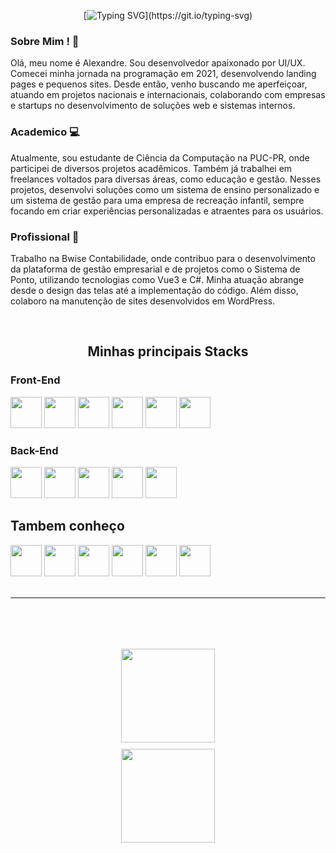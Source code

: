 <div align="center">
  
[![Typing SVG](https://readme-typing-svg.herokuapp.com?font=Fira+Code&size=36&pause=500&color=3BA9C0&center=true&vCenter=true&multiline=true&repeat=false&width=750&height=120&lines=Alexandre+Tortoza;Desenvolvedor+%26+%E2%80%A8UX%2FUI+Designer+!)](https://git.io/typing-svg)
  
</div>

### Sobre Mim ! 👋

<p align="left">
Olá, meu nome é Alexandre. Sou desenvolvedor apaixonado por UI/UX. Comecei minha jornada na programação em 2021, desenvolvendo landing pages e pequenos sites. Desde então, venho buscando me aperfeiçoar, atuando em projetos nacionais e internacionais, colaborando com empresas e startups no desenvolvimento de soluções web e sistemas internos.

### Academico 💻

Atualmente, sou estudante de Ciência da Computação na PUC-PR, onde participei de diversos projetos acadêmicos. Também já trabalhei em freelances voltados para diversas áreas, como educação e gestão. Nesses projetos, desenvolvi soluções como um sistema de ensino personalizado e um sistema de gestão para uma empresa de recreação infantil, sempre focando em criar experiências personalizadas e atraentes para os usuários.

### Profissional 💼

Trabalho na Bwise Contabilidade, onde contribuo para o desenvolvimento da plataforma de gestão empresarial e de projetos como o Sistema de Ponto, utilizando tecnologias como Vue3 e C#. Minha atuação abrange desde o design das telas até a implementação do código. Além disso, colaboro na manutenção de sites desenvolvidos em WordPress.

</p>

<br/>

<span align="center">
  
## Minhas principais Stacks

</span>

### Front-End

<div>
<img src="https://cdn.jsdelivr.net/gh/devicons/devicon@latest/icons/vuejs/vuejs-original.svg" width="50"/>  
<img src="https://cdn.jsdelivr.net/gh/devicons/devicon@latest/icons/javascript/javascript-original.svg" width="50"/>
<img src="https://cdn.jsdelivr.net/gh/devicons/devicon@latest/icons/html5/html5-original.svg" width="50"/>
<img src="https://cdn.jsdelivr.net/gh/devicons/devicon@latest/icons/css3/css3-original.svg" width="50"/>
<img src="https://cdn.jsdelivr.net/gh/devicons/devicon@latest/icons/bootstrap/bootstrap-original.svg" width="50"/>
<img src="https://cdn.jsdelivr.net/gh/devicons/devicon@latest/icons/tailwindcss/tailwindcss-original.svg" width="50"/>

</div>

### Back-End

<div>

<img src="https://cdn.jsdelivr.net/gh/devicons/devicon@latest/icons/nestjs/nestjs-original.svg" width="50"/>
<img src="https://cdn.jsdelivr.net/gh/devicons/devicon@latest/icons/nodejs/nodejs-original.svg" width="50"/>
<img src="https://cdn.jsdelivr.net/gh/devicons/devicon@latest/icons/postgresql/postgresql-plain.svg" width="50"/>
<img src="https://cdn.jsdelivr.net/gh/devicons/devicon@latest/icons/mysql/mysql-original.svg" width="50"/>
<img src="https://cdn.jsdelivr.net/gh/devicons/devicon@latest/icons/prisma/prisma-original.svg" width="50"/>

</div>

## Tambem conheço

<div>

<img src="https://cdn.jsdelivr.net/gh/devicons/devicon@latest/icons/react/react-original.svg" width="50"/>
<img src="https://cdn.jsdelivr.net/gh/devicons/devicon@latest/icons/angular/angular-original.svg" width="50"/>
<img src="https://cdn.jsdelivr.net/gh/devicons/devicon@latest/icons/php/php-original.svg" width="50"/>
<img src="https://cdn.jsdelivr.net/gh/devicons/devicon@latest/icons/wordpress/wordpress-plain.svg" width="50"/>
<img src="https://cdn.jsdelivr.net/gh/devicons/devicon@latest/icons/csharp/csharp-plain.svg" width="50"/>
<img src="https://cdn.jsdelivr.net/gh/devicons/devicon@latest/icons/nextjs/nextjs-plain.svg"  width="50"/>

</div>

<br/>

---

<br/>

<div align="center">

  <div style="display: flex; flex-direction: column; align-items: center; gap: 10px; margin-top:50px;">
    <img src="https://github-readme-stats.vercel.app/api?username=Alexandre-Tortoza&show_icons=true&theme=transparent" style="height: 150px;">
    <img src="https://github-readme-stats.vercel.app/api/top-langs/?username=Alexandre-Tortoza&layout=compact&theme=transparent" style="height: 150px;">
  </div>

</div>
